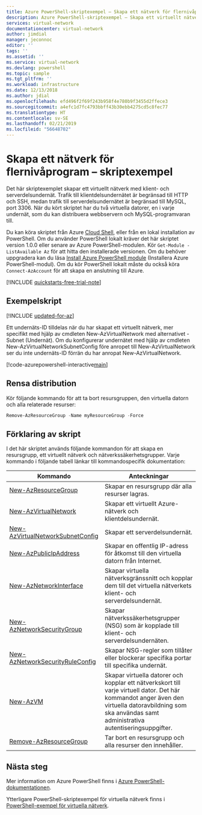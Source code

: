 ```yaml
---
title: Azure PowerShell-skriptexempel – Skapa ett nätverk för flernivåprogram | Microsoft Docs
description: Azure PowerShell-skriptexempel – Skapa ett virtuellt nätverk för flernivåprogram.
services: virtual-network
documentationcenter: virtual-network
author: jimdial
manager: jeconnoc
editor: ''
tags: ''
ms.assetid: ''
ms.service: virtual-network
ms.devlang: powershell
ms.topic: sample
ms.tgt_pltfrm: ''
ms.workload: infrastructure
ms.date: 12/13/2018
ms.author: jdial
ms.openlocfilehash: efd496f2f69f243b958f4e780b9f3455d2ffece3
ms.sourcegitcommit: a4efc1d7fc4793bbff43b30ebb4275cd5c8fec77
ms.translationtype: HT
ms.contentlocale: sv-SE
ms.lasthandoff: 02/21/2019
ms.locfileid: "56648702"
---
```

# <a name="create-a-network-for-multi-tier-applications-script-sample"></a>Skapa ett nätverk för flernivåprogram – skriptexempel

Det här skriptexemplet skapar ett virtuellt nätverk med klient- och serverdelsundernät. Trafik till klientdelsundernätet är begränsad till HTTP och SSH, medan trafik till serverdelsundernätet är begränsad till MySQL, port 3306. När du kört skriptet har du två virtuella datorer, en i varje undernät, som du kan distribuera webbservern och MySQL-programvaran till.

Du kan köra skriptet från Azure [Cloud Shell](https://shell.azure.com/powershell), eller från en lokal installation av PowerShell. Om du använder PowerShell lokalt kräver det här skriptet version 1.0.0 eller senare av Azure PowerShell-modulen. Kör `Get-Module -ListAvailable Az` för att hitta den installerade versionen. Om du behöver uppgradera kan du läsa [Install Azure PowerShell module](/powershell/azure/install-az-ps) (Installera Azure PowerShell-modul). Om du kör PowerShell lokalt måste du också köra `Connect-AzAccount` för att skapa en anslutning till Azure.

[!INCLUDE [quickstarts-free-trial-note](../../../includes/quickstarts-free-trial-note.md)]

## <a name="sample-script"></a>Exempelskript

[!INCLUDE [updated-for-az](../../../includes/updated-for-az.md)]

<!-- gitHub issue https://github.com/MicrosoftDocs/azure-docs/issues/17748 --> Ett undernäts-ID tilldelas när du har skapat ett virtuellt nätverk, mer specifikt med hjälp av cmdleten New-AzVirtualNetwork med alternativet -Subnet (Undernät). Om du konfigurerar undernätet med hjälp av cmdleten New-AzVirtualNetworkSubnetConfig före anropet till New-AzVirtualNetwork ser du inte undernäts-ID förrän du har anropat New-AzVirtualNetwork.

[!code-azurepowershell-interactive[main](../../../powershell_scripts/virtual-network/virtual-network-multi-tier-application/virtual-network-multi-tier-application.ps1  "Virtual network for multi-tier application")]

## <a name="clean-up-deployment"></a>Rensa distribution

Kör följande kommando för att ta bort resursgruppen, den virtuella datorn och alla relaterade resurser:

```powershell
Remove-AzResourceGroup -Name myResourceGroup -Force
```

## <a name="script-explanation"></a>Förklaring av skript

I det här skriptet används följande kommandon för att skapa en resursgrupp, ett virtuellt nätverk och nätverkssäkerhetsgrupper. Varje kommando i följande tabell länkar till kommandospecifik dokumentation:

| Kommando | Anteckningar |
|---|---|
| [New-AzResourceGroup](/powershell/module/az.resources/new-azresourcegroup) | Skapar en resursgrupp där alla resurser lagras. |
| [New-AzVirtualNetwork](/powershell/module/az.network/new-azvirtualnetwork) | Skapar ett virtuellt Azure-nätverk och klientdelsundernät. |
| [New-AzVirtualNetworkSubnetConfig](/powershell/module/az.network/new-azvirtualnetworksubnetconfig) | Skapar ett serverdelsundernät. |
| [New-AzPublicIpAddress](/powershell/module/az.network/new-azpublicipaddress) | Skapar en offentlig IP-adress för åtkomst till den virtuella datorn från Internet. |
| [New-AzNetworkInterface](/powershell/module/az.network/new-aznetworkinterface) | Skapar virtuella nätverksgränssnitt och kopplar dem till det virtuella nätverkets klient- och serverdelsundernät. |
| [New-AzNetworkSecurityGroup](/powershell/module/az.network/new-aznetworksecuritygroup) | Skapar nätverkssäkerhetsgrupper (NSG) som är kopplade till klient- och serverdelsundernäten. |
| [New-AzNetworkSecurityRuleConfig](/powershell/module/az.network/new-aznetworksecurityruleconfig) |Skapar NSG-regler som tillåter eller blockerar specifika portar till specifika undernät. |
| [New-AzVM](/powershell/module/az.compute/new-azvm) | Skapar virtuella datorer och kopplar ett nätverkskort till varje virtuell dator. Det här kommandot anger även den virtuella datoravbildning som ska användas samt administrativa autentiseringsuppgifter. |
| [Remove-AzResourceGroup](/powershell/module/az.resources/remove-azresourcegroup) | Tar bort en resursgrupp och alla resurser den innehåller. |

## <a name="next-steps"></a>Nästa steg

Mer information om Azure PowerShell finns i [Azure PowerShell-dokumentationen](/powershell/azure/overview).

Ytterligare PowerShell-skriptexempel för virtuella nätverk finns i [PowerShell-exempel för virtuella nätverk](../powershell-samples.md).
